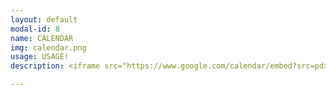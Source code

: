 ```yaml
---
layout: default
modal-id: 8
name: CALENDAR
img: calendar.png
usage: USAGE!
description: <iframe src="https://www.google.com/calendar/embed?src=pdxdiy.org_7p2jcgq4ri26oac483j0t01a00%40group.calendar.google.com&ctz=America/Los_Angeles" style="border: 0" width="800" height="600" frameborder="0" scrolling="no"></iframe>

---
```

